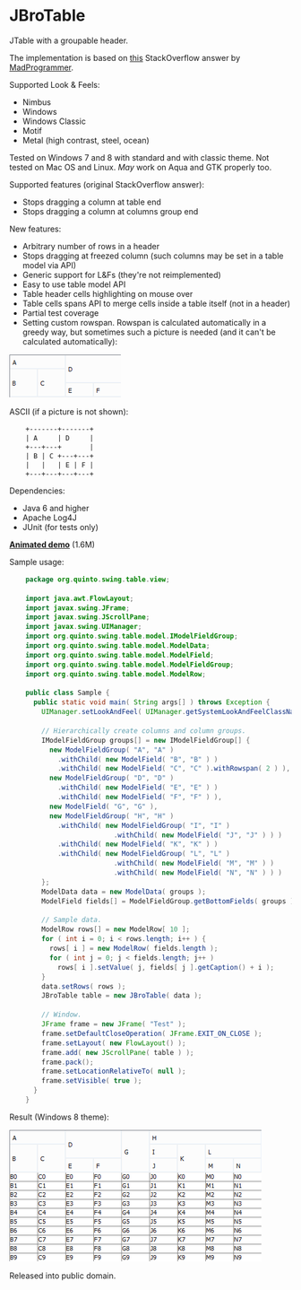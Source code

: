 # JBroTable
JTable with a groupable header.

The implementation is based on [this](http://stackoverflow.com/a/20208995/4540645) StackOverflow answer by [MadProgrammer](http://stackoverflow.com/users/992484/madprogrammer).

Supported Look & Feels:
- Nimbus
- Windows
- Windows Classic
- Motif
- Metal (high contrast, steel, ocean)

Tested on Windows 7 and 8 with standard and with classic theme. Not tested on Mac OS and Linux. _May_ work on Aqua and GTK properly too.

Supported features (original StackOverflow answer):
- Stops dragging a column at table end
- Stops dragging a column at columns group end

New features:
- Arbitrary number of rows in a header
- Stops dragging at freezed column (such columns may be set in a table model via API)
- Generic support for L&Fs (they're not reimplemented)
- Easy to use table model API
- Table header cells highlighting on mouse over
- Table cells spans API to merge cells inside a table itself (not in a header)
- Partial test coverage
- Setting custom rowspan. Rowspan is calculated automatically in a greedy way, but sometimes such a picture is needed (and it can't be calculated automatically):

![Rowspan](/github/rowspan.png)

ASCII (if a picture is not shown):

```
    +-------+-------+
    | A     | D     |
    +---+---+       |
    | B | C +---+---+
    |   |   | E | F |
    +---+---+---+---+
```

Dependencies:
- Java 6 and higher
- Apache Log4J
- JUnit (for tests only)

[__Animated demo__](/github/demo.gif) (1.6M)

Sample usage:

```java
    package org.quinto.swing.table.view;

    import java.awt.FlowLayout;
    import javax.swing.JFrame;
    import javax.swing.JScrollPane;
    import javax.swing.UIManager;
    import org.quinto.swing.table.model.IModelFieldGroup;
    import org.quinto.swing.table.model.ModelData;
    import org.quinto.swing.table.model.ModelField;
    import org.quinto.swing.table.model.ModelFieldGroup;
    import org.quinto.swing.table.model.ModelRow;

    public class Sample {
      public static void main( String args[] ) throws Exception {
        UIManager.setLookAndFeel( UIManager.getSystemLookAndFeelClassName() );

        // Hierarchically create columns and column groups.
        IModelFieldGroup groups[] = new IModelFieldGroup[] {
          new ModelFieldGroup( "A", "A" )
            .withChild( new ModelField( "B", "B" ) )
            .withChild( new ModelField( "C", "C" ).withRowspan( 2 ) ), // Custom rowspan set.
          new ModelFieldGroup( "D", "D" )
            .withChild( new ModelField( "E", "E" ) )
            .withChild( new ModelField( "F", "F" ) ),
          new ModelField( "G", "G" ),
          new ModelFieldGroup( "H", "H" )
            .withChild( new ModelFieldGroup( "I", "I" )
                          .withChild( new ModelField( "J", "J" ) ) )
            .withChild( new ModelField( "K", "K" ) )
            .withChild( new ModelFieldGroup( "L", "L" )
                          .withChild( new ModelField( "M", "M" ) )
                          .withChild( new ModelField( "N", "N" ) ) )
        };
        ModelData data = new ModelData( groups );
        ModelField fields[] = ModelFieldGroup.getBottomFields( groups );

        // Sample data.
        ModelRow rows[] = new ModelRow[ 10 ];
        for ( int i = 0; i < rows.length; i++ ) {
          rows[ i ] = new ModelRow( fields.length );
          for ( int j = 0; j < fields.length; j++ )
            rows[ i ].setValue( j, fields[ j ].getCaption() + i );
        }
        data.setRows( rows );
        JBroTable table = new JBroTable( data );

        // Window.
        JFrame frame = new JFrame( "Test" );
        frame.setDefaultCloseOperation( JFrame.EXIT_ON_CLOSE );
        frame.setLayout( new FlowLayout() );
        frame.add( new JScrollPane( table ) );
        frame.pack();
        frame.setLocationRelativeTo( null );
        frame.setVisible( true );
      }
    }
```

Result (Windows 8 theme):

![Result](/github/windows8.png)

Released into public domain.